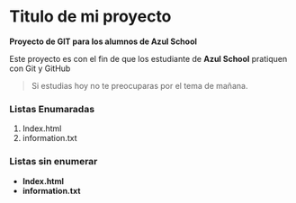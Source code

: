 # Titulo de mi proyecto
 **Proyecto de GIT para los alumnos de Azul School**

Este proyecto es con el fin de que los estudiante de **Azul School** pratiquen con Git y GitHub  

> Si estudias hoy no te preocuparas por el tema de mañana.

[//]:# (Listas enumeradas)
### Listas Enumaradas

1. Index.html
2. information.txt

### Listas sin enumerar
[//]:# (Listas sin enumerar)
* **Index.html**
* **information.txt**
